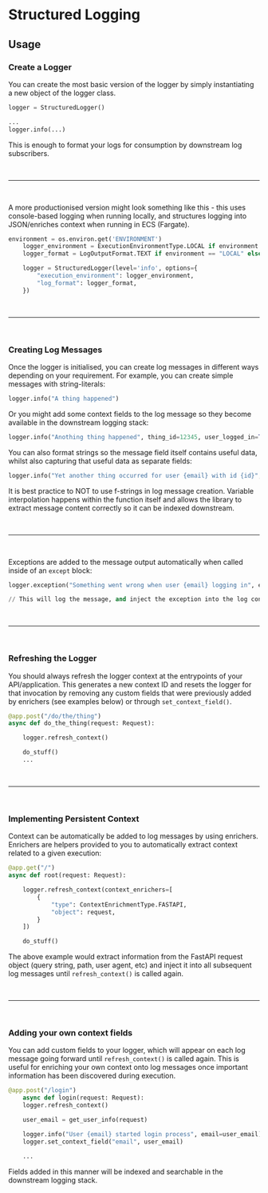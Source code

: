 # Structured Logging

## Usage

### Create a Logger

You can create the most basic version of the logger by simply instantiating a new object of the logger class.
```python
logger = StructuredLogger()

...
logger.info(...)
```
This is enough to format your logs for consumption by downstream log subscribers.

<br>

***

<br>

A more productionised version might look something like this - this uses console-based logging when running locally, and structures logging into JSON/enriches context when running in ECS (Fargate).
```python
environment = os.environ.get('ENVIRONMENT')
    logger_environment = ExecutionEnvironmentType.LOCAL if environment == "LOCAL" else ExecutionEnvironmentType.FARGATE
    logger_format = LogOutputFormat.TEXT if environment == "LOCAL" else LogOutputFormat.JSON

    logger = StructuredLogger(level='info', options={
        "execution_environment": logger_environment,
        "log_format": logger_format,
    })
```

<br>

***

<br>

### Creating Log Messages
Once the logger is initialised, you can create log messages in different ways depending on your requirement.
For example, you can create simple messages with string-literals:

```python
logger.info("A thing happened")
```

Or you might add some context fields to the log message so they become available in the downstream logging stack:
```python
logger.info("Anothing thing happened", thing_id=12345, user_logged_in=True)
```

You can also format strings so the message field itself contains useful data, whilst also capturing that useful data as separate fields:
```python
logger.info("Yet another thing occurred for user {email} with id {id}", email=user_email, id=id)
```

It is best practice to NOT to use f-strings in log message creation. Variable interpolation happens within the function itself and allows the library to extract message content correctly so it can be indexed downstream.

<br>

***

<br>

Exceptions are added to the message output automatically when called inside of an `except` block:
```python
logger.exception("Something went wrong when user {email} logging in", email=email)

// This will log the message, and inject the exception into the log context automatically
```

<br>

***

<br>

### Refreshing the Logger

You should always refresh the logger context at the entrypoints of your API/application. This generates a new context ID and resets the logger for that invocation by removing any custom fields that were previously added by enrichers (see examples below) or through `set_context_field()`.
```python
@app.post("/do/the/thing")
async def do_the_thing(request: Request):

    logger.refresh_context()

    do_stuff()
    ...
```

<br>

***

<br>

### Implementing Persistent Context
Context can be automatically be added to log messages by using enrichers. Enrichers are helpers provided to you to automatically extract context related to a given execution:
```python
@app.get("/")
async def root(request: Request):

    logger.refresh_context(context_enrichers=[
        {
            "type": ContextEnrichmentType.FASTAPI,
            "object": request,
        }
    ])

    do_stuff()
```
The above example would extract information from the FastAPI request object (query string, path, user agent, etc) and inject it into all subsequent log messages until `refresh_context()` is called again.

<br>

***

<br>

### Adding your own context fields

You can add custom fields to your logger, which will appear on each log message going forward until `refresh_context()` is called again. This is useful for enriching your own context onto log messages once important information has been discovered during execution.
```python
@app.post("/login")
    async def login(request: Request):
    logger.refresh_context()

    user_email = get_user_info(request)

    logger.info("User {email} started login process", email=user_email)
    logger.set_context_field("email", user_email)

    ...
```
Fields added in this manner will be indexed and searchable in the downstream logging stack.
